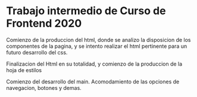# Trabajo intermedio de Curso de Frontend 2020


Comienzo de la produccion del html, donde se analizo la disposicion de los componentes de la pagina, y se intento realizar el html pertinente para un futuro desarrollo del css.

Finalizacion del Html en su totalidad, y comienzo de la produccion de la hoja de estilos

Comienzo del desarrollo del main. Acomodamiento de las opciones de navegacion, botones y demas.
